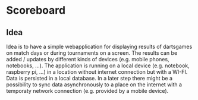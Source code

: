 # Scoreboard
## Idea
Idea is to have a simple webapplication for displaying results of dartsgames on match days or during tournaments on a screen. The results can be added / updates by different kinds of devices (e.g. mobile phones, notebooks, ...). The application is running on a local device (e.g. notebook, raspberry pi, ...) in a location without internet connection but with a WI-FI. Data is persisted in a local database.
In a later step there might be a possibility to sync data asynchronously to a place on the internet with a temporaty network connection (e.g. provided by a mobile device).
